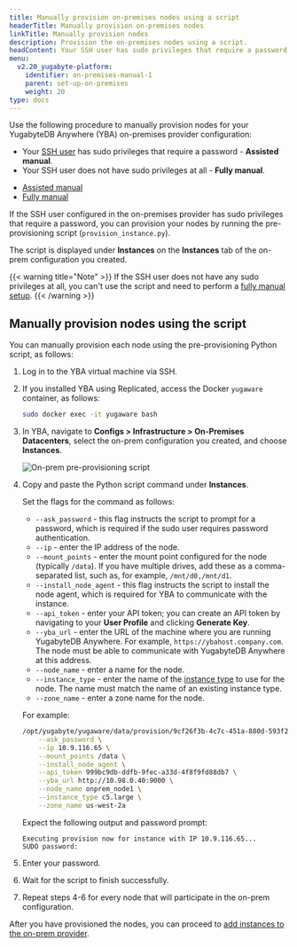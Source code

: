 ```yaml
---
title: Manually provision on-premises nodes using a script
headerTitle: Manually provision on-premises nodes
linkTitle: Manually provision nodes
description: Provision the on-premises nodes using a script.
headContent: Your SSH user has sudo privileges that require a password
menu:
  v2.20_yugabyte-platform:
    identifier: on-premises-manual-1
    parent: set-up-on-premises
    weight: 20
type: docs
---
```


Use the following procedure to manually provision nodes for your YugabyteDB Anywhere (YBA) on-premises provider configuration:

- Your [SSH user](../on-premises-provider/#ssh-key-pairs) has sudo privileges that require a password - **Assisted manual**.
- Your SSH user does not have sudo privileges at all - **Fully manual**.

<ul class="nav nav-tabs-alt nav-tabs-yb">
  <li>
    <a href="../on-premises-script/" class="nav-link active">
      <i class="fa-regular fa-scroll"></i>
      Assisted manual
    </a>
  </li>

  <li>
    <a href="../on-premises-manual/" class="nav-link">
      <i class="icon-shell" aria-hidden="true"></i>
      Fully manual
    </a>
  </li>
</ul>

If the SSH user configured in the on-premises provider has sudo privileges that require a password, you can provision your nodes by running the pre-provisioning script (`provision_instance.py`).

The script is displayed under **Instances** on the **Instances** tab of the on-prem configuration you created.

{{< warning title="Note" >}}
If the SSH user does not have any sudo privileges at all, you can't use the script and need to perform a [fully manual setup](../on-premises-manual/).
{{< /warning >}}

## Manually provision nodes using the script

You can manually provision each node using the pre-provisioning Python script, as follows:

1. Log in to the YBA virtual machine via SSH.

1. If you installed YBA using Replicated, access the Docker `yugaware` container, as follows:

    ```sh
    sudo docker exec -it yugaware bash
    ```

1. In YBA, navigate to **Configs > Infrastructure > On-Premises Datacenters**, select the on-prem configuration you created, and choose **Instances**.

    ![On-prem pre-provisioning script](/images/yb-platform/config/yba-onprem-config-script.png)

1. Copy and paste the Python script command under **Instances**.

    Set the flags for the command as follows:

    - `--ask_password` - this flag instructs the script to prompt for a password, which is required if the sudo user requires password authentication.
    - `--ip` - enter the IP address of the node.
    - `--mount_points` - enter the mount point configured for the node (typically `/data`). If you have multiple drives, add these as a comma-separated list, such as, for example, `/mnt/d0,/mnt/d1`.
    - `--install_node_agent` - this flag instructs the script to install the node agent, which is required for YBA to communicate with the instance.
    - `--api_token` - enter your API token; you can create an API token by navigating to your **User Profile** and clicking **Generate Key**.
    - `--yba_url` - enter the URL of the machine where you are running YugabyteDB Anywhere. For example, `https://ybahost.company.com`. The node must be able to communicate with YugabyteDB Anywhere at this address.
    - `--node_name` - enter a name for the node.
    - `--instance_type` - enter the name of the [instance type](../on-premises/#add-instance-types) to use for the node. The name must match the name of an existing instance type.
    - `--zone_name` - enter a zone name for the node.

    For example:

    ```bash
    /opt/yugabyte/yugaware/data/provision/9cf26f3b-4c7c-451a-880d-593f2f76efce/provision_instance.py \
        --ask_password \
        --ip 10.9.116.65 \
        --mount_points /data \
        --install_node_agent \
        --api_token 999bc9db-ddfb-9fec-a33d-4f8f9fd88db7 \
        --yba_url http://10.98.0.40:9000 \
        --node_name onprem_node1 \
        --instance_type c5.large \
        --zone_name us-west-2a
    ```

    Expect the following output and password prompt:

    ```output
    Executing provision now for instance with IP 10.9.116.65...
    SUDO password:
    ```

1. Enter your password.

1. Wait for the script to finish successfully.

1. Repeat steps 4-6 for every node that will participate in the on-prem configuration.

After you have provisioned the nodes, you can proceed to [add instances to the on-prem provider](../on-premises-nodes/#add-instances).
